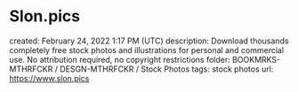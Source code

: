 # Slon.pics

created: February 24, 2022 1:17 PM (UTC)
description: Download thousands completely free stock photos and illustrations for personal and commercial use. No attribution required, no copyright restrictions
folder: BOOKMRKS-MTHRFCKR / DESGN-MTHRFCKR / Stock Photos
tags: stock photos
url: https://www.slon.pics